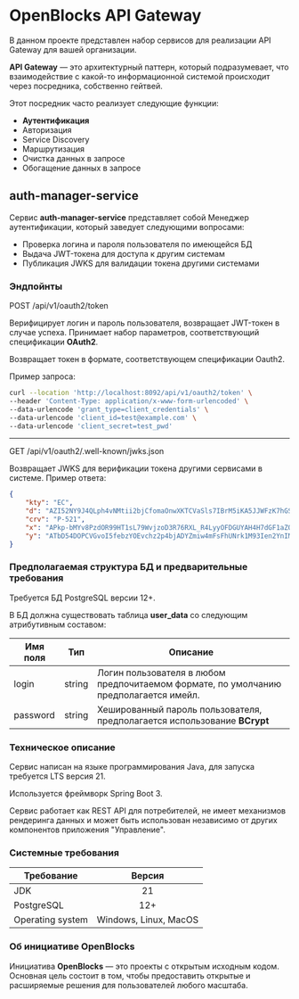 # OpenBlocks API Gateway

В данном проекте представлен набор сервисов для реализации API Gateway для вашей организации.

**API Gateway** &mdash; это архитектурный паттерн, который подразумевает, что взаимодействие 
с какой-то информационной системой происходит через посредника, собственно гейтвей.

Этот посредник часто реализует следующие функции:
- **Аутентификация**
- Авторизация
- Service Discovery
- Маршрутизация
- Очистка данных в запросе
- Обогащение данных в запросе

## auth-manager-service
Сервис **auth-manager-service** представляет собой Менеджер аутентификации, который заведует
следующими вопросами:
- Проверка логина и пароля пользователя по имеющейся БД
- Выдача JWT-токена для доступа к другим системам
- Публикация JWKS для валидации токена другими системами

### Эндпойнты

POST /api/v1/oauth2/token

Верифицирует логин и пароль пользователя, возвращает JWT-токен в случае успеха.
Принимает набор параметров, соответствующий спецификации **OAuth2**.

Возвращает токен в формате, соответствующем спецификации Oauth2.

Пример запроса:
```bash
curl --location 'http://localhost:8092/api/v1/oauth2/token' \
--header 'Content-Type: application/x-www-form-urlencoded' \
--data-urlencode 'grant_type=client_credentials' \
--data-urlencode 'client_id=test@example.com' \
--data-urlencode 'client_secret=test_pwd'
```

---

GET /api/v1/oauth2/.well-known/jwks.json

Возвращает JWKS для верификации токена другими сервисами в системе.
Пример ответа:

```json
{
    "kty": "EC",
    "d": "AZI52NY9J4QLph4vNMtii2bjCfomaOnwXKTCVaSls7IBrM5iKA5JJWFzK7hGSuPyTN1FzcX0mxxZDigV9RhSrSuV",
    "crv": "P-521",
    "x": "APkp-bMYv8PzdOR99HT1sL79WvjzoD3R76RXL_R4LyyOFDGUYAH4H7dGF1aZOI1TCbEcgn36yaEVk6iVFSbQs9V0",
    "y": "ATbD54DOPCVGvoI5febzYOEvchz2p4bjADYZmiw4mFsFhUNrk1M93Ien2YnIMnRKxqzwcABCdzorbR1LgepQltOC"
}
```

### Предполагаемая структура БД и предварительные требования
Требуется БД PostgreSQL версии 12+.

В БД должна существовать таблица **user_data** со следующим атрибутивным составом:

| Имя поля |  Тип   | Описание                                                                              |
|----------|:------:|---------------------------------------------------------------------------------------|
| login    | string | Логин пользователя в любом предпочитаемом формате, по умолчанию предполагается имейл. |
| password | string | Хешированный пароль пользователя, предполагается использование **BCrypt**             |

### Техническое описание

Сервис написан на языке программирования Java, для запуска требуется LTS версия 21.

Используется фреймворк Spring Boot 3.

Сервис работает как REST API для потребителей, не имеет механизмов рендеринга данных и может быть
использован независимо от других компонентов приложения "Управление".

### Системные требования
| Требование       |        Версия         |
|------------------|:---------------------:|
| JDK              |          21           |
| PostgreSQL       |          12+          |
| Operating system | Windows, Linux, MacOS |

### Об инициативе OpenBlocks

Инициатива **OpenBlocks** &mdash; это проекты с открытым исходным кодом. Основная цель состоит в том,
чтобы предоставить открытые и расширяемые решения для пользователей любого масштаба.


